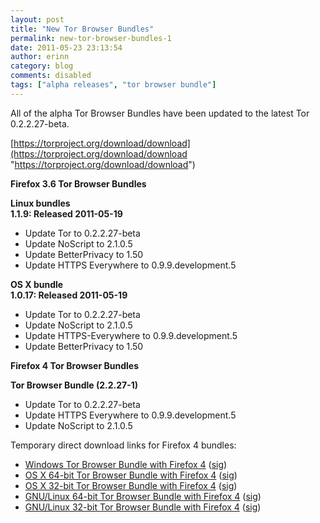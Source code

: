 ```yaml
---
layout: post
title: "New Tor Browser Bundles"
permalink: new-tor-browser-bundles-1
date: 2011-05-23 23:13:54
author: erinn
category: blog
comments: disabled
tags: ["alpha releases", "tor browser bundle"]
---
```


All of the alpha Tor Browser Bundles have been updated to the latest Tor 0.2.2.27-beta.

[https://torproject.org/download/download](https://torproject.org/download/download "https://torproject.org/download/download")

**Firefox 3.6 Tor Browser Bundles**

**Linux bundles**  
 **1.1.9: Released 2011-05-19**

-   Update Tor to 0.2.2.27-beta
-   Update NoScript to 2.1.0.5
-   Update BetterPrivacy to 1.50
-   Update HTTPS Everywhere to 0.9.9.development.5

**OS X bundle**  
 **1.0.17: Released 2011-05-19**

-   Update Tor to 0.2.2.27-beta
-   Update NoScript to 2.1.0.5
-   Update HTTPS-Everywhere to 0.9.9.development.5
-   Update BetterPrivacy to 1.50

**Firefox 4 Tor Browser Bundles**

**Tor Browser Bundle (2.2.27-1)**

-   Update Tor to 0.2.2.27-beta
-   Update HTTPS Everywhere to 0.9.9.development.5
-   Update NoScript to 2.1.0.5

Temporary direct download links for Firefox 4 bundles:

-   [Windows Tor Browser Bundle with Firefox 4](https://torproject.org/dist/torbrowser/tor-browser-2.2.27-1-alpha_en-US.exe) ([sig](https://torproject.org/dist/torbrowser/tor-browser-2.2.27-1-alpha_en-US.ex.asc))
-   [OS X 64-bit Tor Browser Bundle with Firefox 4](https://torproject.org/dist/torbrowser/osx/TorBrowser-2.2.27-1-alpha-osx-x86_64-en-US.zip) ([sig](https://torproject.org/dist/torbrowser/osx/TorBrowser-2.2.27-1-alpha-osx-x86_64-en-US.zip.asc))
-   [OS X 32-bit Tor Browser Bundle with Firefox 4](https://torproject.org/dist/torbrowser/osx/TorBrowser-2.2.27-1-alpha-osx-i386-en-US.zip) ([sig](https://torproject.org/dist/torbrowser/osx/TorBrowser-2.2.27-1-alpha-osx-i386-en-US.zip.asc))
-   [GNU/Linux 64-bit Tor Browser Bundle with Firefox 4](https://torproject.org/dist/torbrowser/linux/tor-browser-gnu-linux-x86_64-2.2.27-1-alpha-en-US.tar.gz) ([sig](https://torproject.org/dist/torbrowser/linux/tor-browser-gnu-linux-x86_64-2.2.27-1-alpha-en-US.tar.gz.asc))
-   [GNU/Linux 32-bit Tor Browser Bundle with Firefox 4](https://torproject.org/dist/torbrowser/linux/tor-browser-gnu-linux-i686-2.2.27-1-alpha-en-US.tar.gz) ([sig](https://torproject.org/dist/torbrowser/linux/tor-browser-gnu-linux-i686-2.2.27-1-alpha-en-US.tar.gz.asc))

